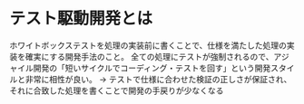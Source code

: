 # テスト駆動開発とは
ホワイトボックステストを処理の実装前に書くことで、仕様を満たした処理の実装を確実にする開発手法のこと。
全ての処理にテストが強制されるので、アジャイル開発の「短いサイクルでコーディング・テストを回す」という開発スタイルと非常に相性が良い。
-> テストで仕様に合わせた検証の正しさが保証され、それに合致した処理を書くことで開発の手戻りが少なくなる
